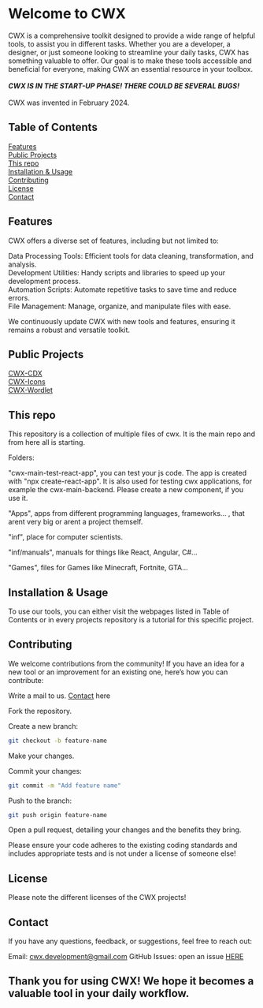 <h1>Welcome to CWX</h1>
CWX is a comprehensive toolkit designed to provide a wide range of helpful tools, to assist you in different tasks. Whether you are a developer, a designer, or just someone looking to streamline your daily tasks, CWX has something valuable to offer. Our goal is to make these tools accessible and beneficial for everyone, making CWX an essential resource in your toolbox.
</br></br>
<b><em>CWX IS IN THE START-UP PHASE! THERE COULD BE SEVERAL BUGS!</em></b>
</br></br>
CWX was invented in February 2024.

## Table of Contents

[Features](#features)</br>
[Public Projects](#public-projects)</br>
[This repo](#this-repo)</br>
[Installation & Usage](#installation--usage)</br>
[Contributing](#contributing)</br>
[License](#license)</br>
[Contact](#contact)</br>

## Features

CWX offers a diverse set of features, including but not limited to:

Data Processing Tools: Efficient tools for data cleaning, transformation, and analysis.</br>
Development Utilities: Handy scripts and libraries to speed up your development process.</br>
Automation Scripts: Automate repetitive tasks to save time and reduce errors.</br>
File Management: Manage, organize, and manipulate files with ease.</br>

We continuously update CWX with new tools and features, ensuring it remains a robust and versatile toolkit.

## Public Projects

[CWX-CDX](https://github.com/thuner2007/cdx)</br>
[CWX-Icons](https://github.com/thuner2007/cwx_icons)</br>
[CWX-Wordlet](https://cwx-wordlet-nu.vercel.app)

## This repo

This repository is a collection of multiple files of cwx. It is the main repo and from here all is starting.

Folders:

"cwx-main-test-react-app", you can test your js code. The app is created with "npx create-react-app". It is also used for testing cwx applications, for example the cwx-main-backend. Please create a new component, if you use it.

"Apps", apps from different programming languages, frameworks... , that arent very big or arent a project themself.

"inf", place for computer scientists.

"inf/manuals", manuals for things like React, Angular, C#...

"Games", files for Games like Minecraft, Fortnite, GTA...

## Installation & Usage

To use our tools, you can either visit the webpages listed in Table of Contents or in every projects repository is a tutorial for this specific project.

## Contributing

We welcome contributions from the community! If you have an idea for a new tool or an improvement for an existing one, here’s how you can contribute:

Write a mail to us. [Contact](#contact) here

Fork the repository.

Create a new branch:

```sh
git checkout -b feature-name
```

Make your changes.

Commit your changes:

```sh
git commit -m "Add feature name"
```

Push to the branch:

```sh
git push origin feature-name
```

Open a pull request, detailing your changes and the benefits they bring.

Please ensure your code adheres to the existing coding standards and includes appropriate tests and is not under a license of someone else!

## License

Please note the different licenses of the CWX projects!

## Contact

If you have any questions, feedback, or suggestions, feel free to reach out:

Email: cwx.development@gmail.com
GitHub Issues: open an issue [HERE](https://github.com/thuner2007/cwx-main/issues/new)

<h2>Thank you for using CWX! We hope it becomes a valuable tool in your daily workflow.</h2>
